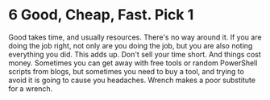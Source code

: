# 6 Good, Cheap, Fast. Pick 1

Good takes time, and usually resources. There's no way around it. If you are doing the job right, not only are you doing the job, but you are also noting everything you did. This adds up. Don't sell your time short. And things cost money. Sometimes you can get away with free tools or random PowerShell scripts from blogs, but sometimes you need to buy a tool, and trying to avoid it is going to cause you headaches. Wrench makes a poor substitute for a wrench.
